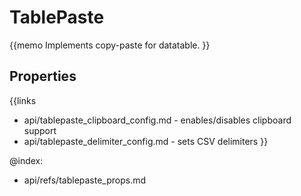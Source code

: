 TablePaste 
=============


{{memo Implements copy-paste for datatable. }}




Properties
----------

{{links
- api/tablepaste_clipboard_config.md - enables/disables clipboard support
- api/tablepaste_delimiter_config.md - sets CSV delimiters
}}




@index:
- api/refs/tablepaste_props.md

